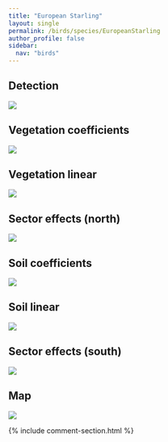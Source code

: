 ```yaml
---
title: "European Starling"
layout: single
permalink: /birds/species/EuropeanStarling
author_profile: false
sidebar:
  nav: "birds"
---
```


<h2>Detection</h2>

<img src="https://beallen.github.io/DevelopmentWebsite/assets/images/birds/EuropeanStarling/det.jpg">

<h2>Vegetation coefficients</h2>

<img src="https://beallen.github.io/DevelopmentWebsite/assets/images/birds/EuropeanStarling/veghf.jpg">

<h2>Vegetation linear</h2>

<img src="https://beallen.github.io/DevelopmentWebsite/assets/images/birds/EuropeanStarling/lin-north.jpg">

<h2>Sector effects (north)</h2>

<img src="https://beallen.github.io/DevelopmentWebsite/assets/images/birds/EuropeanStarling/sector-north.jpg">

<h2>Soil coefficients</h2>

<img src="https://beallen.github.io/DevelopmentWebsite/assets/images/birds/EuropeanStarling/soilhf.jpg">

<h2>Soil linear</h2>

<img src="https://beallen.github.io/DevelopmentWebsite/assets/images/birds/EuropeanStarling/lin-south.jpg">

<h2>Sector effects (south)</h2>

<img src="https://beallen.github.io/DevelopmentWebsite/assets/images/birds/EuropeanStarling/sector-south.jpg">

<h2>Map</h2>

<img src="https://beallen.github.io/DevelopmentWebsite/assets/images/birds/EuropeanStarling/map.jpg">

{% include comment-section.html %}
